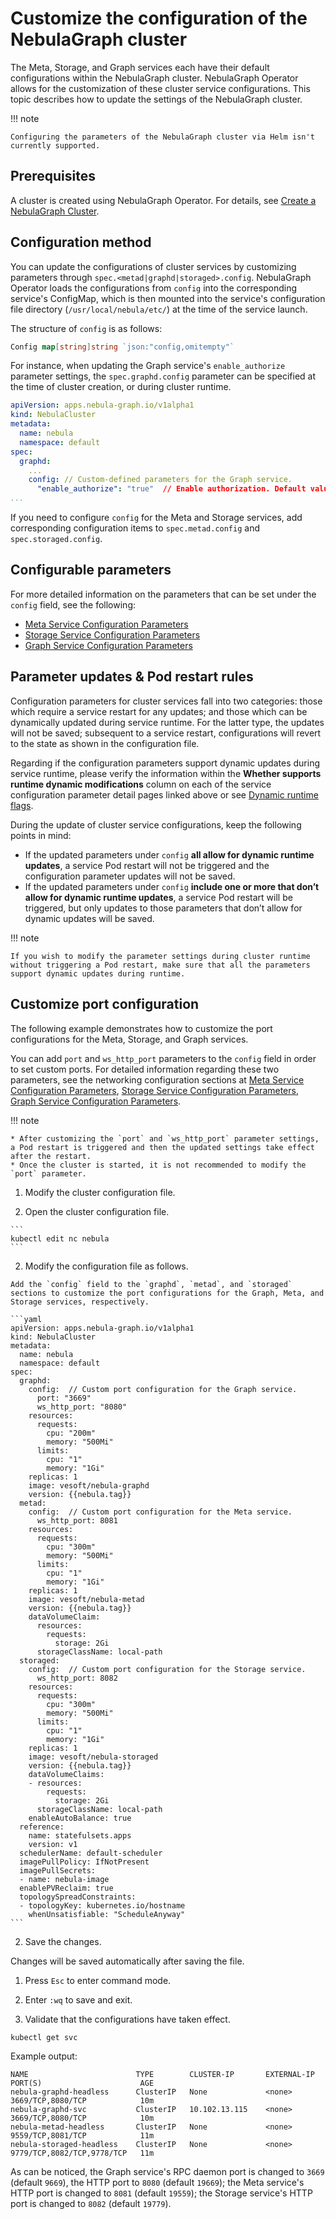 # Customize the configuration of the NebulaGraph cluster

The Meta, Storage, and Graph services each have their default configurations within the NebulaGraph cluster. NebulaGraph Operator allows for the customization of these cluster service configurations. This topic describes how to update the settings of the NebulaGraph cluster.

!!! note

    Configuring the parameters of the NebulaGraph cluster via Helm isn't currently supported.

## Prerequisites

A cluster is created using NebulaGraph Operator. For details, see [Create a NebulaGraph Cluster](4.1.installation/4.1.1.cluster-install.md).

## Configuration method

You can update the configurations of cluster services by customizing parameters through `spec.<metad|graphd|storaged>.config`. NebulaGraph Operator loads the configurations from `config` into the corresponding service's ConfigMap, which is then mounted into the service's configuration file directory (`/usr/local/nebula/etc/`) at the time of the service launch.

The structure of `config` is as follows:

```go
Config map[string]string `json:"config,omitempty"`
```

For instance, when updating the Graph service's `enable_authorize` parameter settings, the `spec.graphd.config` parameter can be specified at the time of cluster creation, or during cluster runtime.

```yaml
apiVersion: apps.nebula-graph.io/v1alpha1
kind: NebulaCluster
metadata:
  name: nebula
  namespace: default
spec:
  graphd:
    ...
    config: // Custom-defined parameters for the Graph service.
      "enable_authorize": "true"  // Enable authorization. Default value is false.
...
```

If you need to configure `config` for the Meta and Storage services, add corresponding configuration items to `spec.metad.config` and `spec.storaged.config`.

## Configurable parameters

For more detailed information on the parameters that can be set under the `config` field, see the following:
- [Meta Service Configuration Parameters](../../5.configurations-and-logs/1.configurations/2.meta-config.md)
- [Storage Service Configuration Parameters](../../5.configurations-and-logs/1.configurations/4.storage-config.md)
- [Graph Service Configuration Parameters](../../5.configurations-and-logs/1.configurations/3.graph-config.md)

## Parameter updates & Pod restart rules

Configuration parameters for cluster services fall into two categories: those which require a service restart for any updates; and those which can be dynamically updated during service runtime. For the latter type, the updates will not be saved; subsequent to a service restart, configurations will revert to the state as shown in the configuration file.

Regarding if the configuration parameters support dynamic updates during service runtime, please verify the information within the **Whether supports runtime dynamic modifications** column on each of the service configuration parameter detail pages linked above or see [Dynamic runtime flags](https://github.com/vesoft-inc/nebula-operator/blob/{{operator.tag}}/doc/user/custom_config.md#dynamic-runtime-flags).

During the update of cluster service configurations, keep the following points in mind:

- If the updated parameters under `config` **all allow for dynamic runtime updates**, a service Pod restart will not be triggered and the configuration parameter updates will not be saved.
- If the updated parameters under `config` **include one or more that don’t allow for dynamic runtime updates**, a service Pod restart will be triggered, but only updates to those parameters that don’t allow for dynamic updates will be saved.

!!! note

    If you wish to modify the parameter settings during cluster runtime without triggering a Pod restart, make sure that all the parameters support dynamic updates during runtime.

## Customize port configuration

The following example demonstrates how to customize the port configurations for the Meta, Storage, and Graph services.

You can add `port` and `ws_http_port` parameters to the `config` field in order to set custom ports. For detailed information regarding these two parameters, see the networking configuration sections at [Meta Service Configuration Parameters](../../5.configurations-and-logs/1.configurations/2.meta-config.md), [Storage Service Configuration Parameters](../../5.configurations-and-logs/1.configurations/4.storage-config.md), [Graph Service Configuration Parameters](../../5.configurations-and-logs/1.configurations/3.graph-config.md).

!!! note

    * After customizing the `port` and `ws_http_port` parameter settings, a Pod restart is triggered and then the updated settings take effect after the restart.
    * Once the cluster is started, it is not recommended to modify the `port` parameter.

1. Modify the cluster configuration file.

  1. Open the cluster configuration file.

    ```
    kubectl edit nc nebula
    ```

  2. Modify the configuration file as follows. 
   
    Add the `config` field to the `graphd`, `metad`, and `storaged` sections to customize the port configurations for the Graph, Meta, and Storage services, respectively.
  
    ```yaml
    apiVersion: apps.nebula-graph.io/v1alpha1
    kind: NebulaCluster
    metadata:
      name: nebula
      namespace: default
    spec:
      graphd:
        config:  // Custom port configuration for the Graph service.
          port: "3669"
          ws_http_port: "8080"
        resources:
          requests:
            cpu: "200m"
            memory: "500Mi"
          limits:
            cpu: "1"
            memory: "1Gi"
        replicas: 1
        image: vesoft/nebula-graphd
        version: {{nebula.tag}}
      metad: 
        config:  // Custom port configuration for the Meta service.
          ws_http_port: 8081
        resources:
          requests:
            cpu: "300m"
            memory: "500Mi"
          limits:
            cpu: "1"
            memory: "1Gi"
        replicas: 1
        image: vesoft/nebula-metad
        version: {{nebula.tag}}
        dataVolumeClaim:
          resources:
            requests:
              storage: 2Gi
          storageClassName: local-path
      storaged:  
        config:  // Custom port configuration for the Storage service.
          ws_http_port: 8082
        resources:
          requests:
            cpu: "300m"
            memory: "500Mi"
          limits:
            cpu: "1"
            memory: "1Gi"
        replicas: 1
        image: vesoft/nebula-storaged
        version: {{nebula.tag}}
        dataVolumeClaims:
        - resources:
            requests:
              storage: 2Gi
          storageClassName: local-path
        enableAutoBalance: true
      reference:
        name: statefulsets.apps
        version: v1
      schedulerName: default-scheduler
      imagePullPolicy: IfNotPresent
      imagePullSecrets:
      - name: nebula-image
      enablePVReclaim: true
      topologySpreadConstraints:
      - topologyKey: kubernetes.io/hostname
        whenUnsatisfiable: "ScheduleAnyway"
    ```

2. Save the changes.

  Changes will be saved automatically after saving the file.

  1. Press `Esc` to enter command mode.
  2. Enter `:wq` to save and exit.

3. Validate that the configurations have taken effect.

  ```bash
  kubectl get svc
  ```

  Example output:
  
  ```
  NAME                        TYPE        CLUSTER-IP       EXTERNAL-IP   PORT(S)                      AGE
  nebula-graphd-headless      ClusterIP   None             <none>        3669/TCP,8080/TCP            10m
  nebula-graphd-svc           ClusterIP   10.102.13.115    <none>        3669/TCP,8080/TCP            10m
  nebula-metad-headless       ClusterIP   None             <none>        9559/TCP,8081/TCP            11m
  nebula-storaged-headless    ClusterIP   None             <none>        9779/TCP,8082/TCP,9778/TCP   11m
  ```

  As can be noticed, the Graph service's RPC daemon port is changed to `3669` (default `9669`), the HTTP port to `8080` (default `19669`); the Meta service's HTTP port is changed to `8081` (default `19559`); the Storage service's HTTP port is changed to `8082` (default `19779`).
